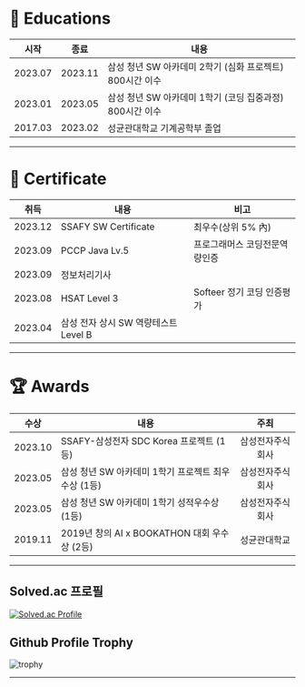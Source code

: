 # 🥰 Educations

|시작|종료|내용|
|:---:|:---:|---|
|2023.07|2023.11|삼성 청년 SW 아카데미 2학기 (심화 프로젝트) 800시간 이수|
|2023.01|2023.05|삼성 청년 SW 아카데미 1학기 (코딩 집중과정) 800시간 이수|
|2017.03|2023.02|성균관대학교 기계공학부 졸업|

<hr>

# 📜 Certificate

|취득|내용|비고|
|:---:|---|---|
|2023.12|SSAFY SW Certificate|최우수(상위 5% 內)|
|2023.09|PCCP Java Lv.5|프로그래머스 코딩전문역량인증|
|2023.09|정보처리기사||
|2023.08|HSAT Level 3|Softeer 정기 코딩 인증평가|
|2023.04|삼성 전자 상시 SW 역량테스트 Level B||

<hr>

# 🏆 Awards

|수상|내용|주최|
|:---:|---|:---:|
|2023.10|SSAFY-삼성전자 SDC Korea 프로젝트 (1등)|삼성전자주식회사|
|2023.05|삼성 청년 SW 아카데미 1학기 프로젝트 최우수상 (1등)|삼성전자주식회사|
|2023.05|삼성 청년 SW 아카데미 1학기 성적우수상 (1등)|삼성전자주식회사|
|2019.11|2019년 창의 AI x BOOKATHON 대회 우수상 (2등)|성균관대학교|

<hr>

## Solved.ac 프로필
[![Solved.ac Profile](http://mazassumnida.wtf/api/v2/generate_badge?boj=darkard37)](https://solved.ac/darkard37/)

## Github Profile Trophy
![trophy](https://github-profile-trophy.vercel.app/?username=0minyoung0&row=1&column=6&theme=dracula&margin-w=15)

<hr>
